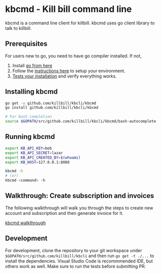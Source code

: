 # kbcmd - Kill bill command line

kbcmd is a command line client for killbill. kbcmd uses go client library
to talk to killbill.

## Prerequisites
For users new to go, you need to have go compiler installed. If not,

1. Install [go from here](https://golang.org/dl/)
2. Follow the [instructions here](https://golang.org/doc/install) to setup your environment.
3. [Tests your installation](https://golang.org/doc/install#testing) and verify everything works.

## Installing kbcmd
```bash
go get -u github.com/killbill/kbcli/kbcmd
go install github.com/killbill/kbcli/kbcmd

# For bash completion
source $GOPATH/src/github.com/killbill/kbcli/kbcmd/bash-autocomplete
```

## Running kbcmd
```bash
export KB_API_KEY=bob
export KB_API_SECRET=lazar
export KB_API_CREATED_BY=$(whoami)
export KB_HOST=127.0.0.1:8080

kbcmd -h
# (or)
kbcmd <command> -h
```

## Walkthrough: Create subscription and invoices
The following walkthrough will walk you through the steps to create new account and subscription
and then generate invoice for it.

[kbcmd walkthrough](../docs/kbcmd/kbcmd-walkthrough.md)

## Development
For development, clone the repository to your git workspace under 
`$GOPATH/src/github.com/killbill/kbcli` and then run `go get -t ./...`
to install the dependencies. Visual Studio Code is recommmended IDE, but
others work as well. Make sure to run the tests before submitting PR.